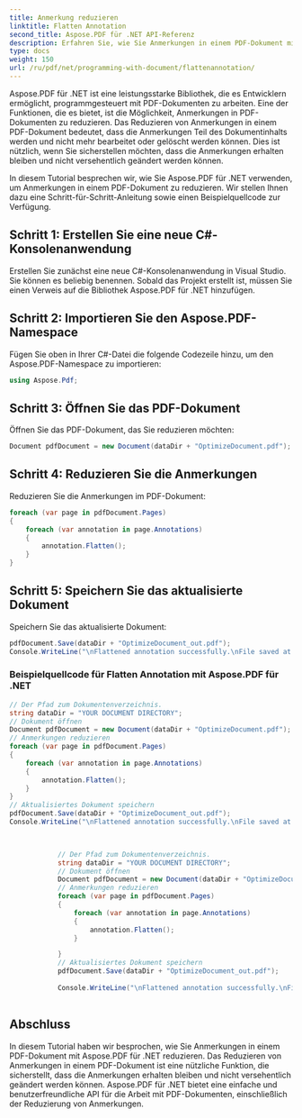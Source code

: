 ```yaml
---
title: Anmerkung reduzieren
linktitle: Flatten Annotation
second_title: Aspose.PDF für .NET API-Referenz
description: Erfahren Sie, wie Sie Anmerkungen in einem PDF-Dokument mit Aspose.PDF für .NET reduzieren. Behalten Sie Anmerkungen bei und verhindern Sie versehentliche Änderungen.
type: docs
weight: 150
url: /ru/pdf/net/programming-with-document/flattenannotation/
---
```


Aspose.PDF für .NET ist eine leistungsstarke Bibliothek, die es Entwicklern ermöglicht, programmgesteuert mit PDF-Dokumenten zu arbeiten. Eine der Funktionen, die es bietet, ist die Möglichkeit, Anmerkungen in PDF-Dokumenten zu reduzieren. Das Reduzieren von Anmerkungen in einem PDF-Dokument bedeutet, dass die Anmerkungen Teil des Dokumentinhalts werden und nicht mehr bearbeitet oder gelöscht werden können. Dies ist nützlich, wenn Sie sicherstellen möchten, dass die Anmerkungen erhalten bleiben und nicht versehentlich geändert werden können.

In diesem Tutorial besprechen wir, wie Sie Aspose.PDF für .NET verwenden, um Anmerkungen in einem PDF-Dokument zu reduzieren. Wir stellen Ihnen dazu eine Schritt-für-Schritt-Anleitung sowie einen Beispielquellcode zur Verfügung.

## Schritt 1: Erstellen Sie eine neue C#-Konsolenanwendung
Erstellen Sie zunächst eine neue C#-Konsolenanwendung in Visual Studio. Sie können es beliebig benennen. Sobald das Projekt erstellt ist, müssen Sie einen Verweis auf die Bibliothek Aspose.PDF für .NET hinzufügen.

## Schritt 2: Importieren Sie den Aspose.PDF-Namespace
Fügen Sie oben in Ihrer C#-Datei die folgende Codezeile hinzu, um den Aspose.PDF-Namespace zu importieren:

```csharp
using Aspose.Pdf;
```

## Schritt 3: Öffnen Sie das PDF-Dokument
Öffnen Sie das PDF-Dokument, das Sie reduzieren möchten:

```csharp
Document pdfDocument = new Document(dataDir + "OptimizeDocument.pdf");
```

## Schritt 4: Reduzieren Sie die Anmerkungen
Reduzieren Sie die Anmerkungen im PDF-Dokument:

```csharp
foreach (var page in pdfDocument.Pages)
{
    foreach (var annotation in page.Annotations)
    {
        annotation.Flatten();
    }
}
```

## Schritt 5: Speichern Sie das aktualisierte Dokument
Speichern Sie das aktualisierte Dokument:

```csharp
pdfDocument.Save(dataDir + "OptimizeDocument_out.pdf");
Console.WriteLine("\nFlattened annotation successfully.\nFile saved at " + dataDir);
```

### Beispielquellcode für Flatten Annotation mit Aspose.PDF für .NET
```csharp
// Der Pfad zum Dokumentenverzeichnis.
string dataDir = "YOUR DOCUMENT DIRECTORY";
// Dokument öffnen
Document pdfDocument = new Document(dataDir + "OptimizeDocument.pdf");
// Anmerkungen reduzieren
foreach (var page in pdfDocument.Pages)
{
    foreach (var annotation in page.Annotations)
    {
        annotation.Flatten();
    }
}
// Aktualisiertes Dokument speichern
pdfDocument.Save(dataDir + "OptimizeDocument_out.pdf");
Console.WriteLine("\nFlattened annotation successfully.\nFile saved at " + dataDir);
```

```csharp

            
            // Der Pfad zum Dokumentenverzeichnis.
            string dataDir = "YOUR DOCUMENT DIRECTORY";
            // Dokument öffnen
            Document pdfDocument = new Document(dataDir + "OptimizeDocument.pdf");
            // Anmerkungen reduzieren
            foreach (var page in pdfDocument.Pages)
            {
                foreach (var annotation in page.Annotations)
                {
                    annotation.Flatten();
                }

            }
            // Aktualisiertes Dokument speichern
            pdfDocument.Save(dataDir + "OptimizeDocument_out.pdf");
            
            Console.WriteLine("\nFlattened annotation successfully.\nFile saved at " + dataDir);
        
```

## Abschluss
In diesem Tutorial haben wir besprochen, wie Sie Anmerkungen in einem PDF-Dokument mit Aspose.PDF für .NET reduzieren. Das Reduzieren von Anmerkungen in einem PDF-Dokument ist eine nützliche Funktion, die sicherstellt, dass die Anmerkungen erhalten bleiben und nicht versehentlich geändert werden können. Aspose.PDF für .NET bietet eine einfache und benutzerfreundliche API für die Arbeit mit PDF-Dokumenten, einschließlich der Reduzierung von Anmerkungen. 

